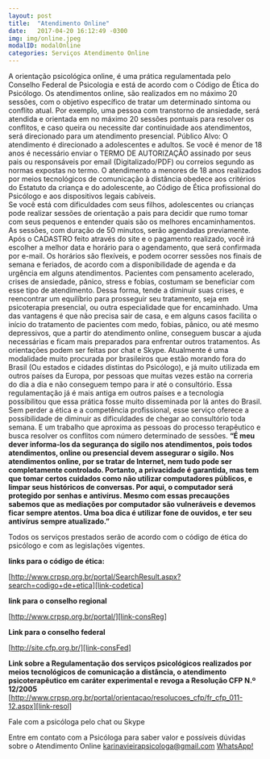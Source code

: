 ```yaml
---
layout: post
title:  "Atendimento Online"
date:   2017-04-20 16:12:49 -0300
img: img/online.jpeg
modalID: modalOnline
categories: Serviços Atendimento Online
---
```

A orientação psicológica online, é uma prática regulamentada pelo Conselho Federal de Psicologia e está de acordo com o Código de Ética do Psicólogo.
Os atendimentos online, são realizados em no máximo 20 sessões, com o objetivo específico de tratar um determinado sintoma ou conflito atual. Por exemplo, uma pessoa com transtorno de ansiedade, será atendida e orientada em no máximo 20 sessões pontuais para resolver os conflitos, e caso queira ou necessite dar continuidade aos atendimentos, será direcionado para um atendimento presencial.
Público Alvo: O atendimento é direcionado a adolescentes e adultos. Se você é menor de 18 anos é necessário enviar o TERMO DE AUTORIZAÇÃO assinado por seus pais ou responsáveis por email (Digitalizado/PDF) ou correios segundo as normas expostas no termo.
O atendimento a menores de 18 anos realizados por meios tecnológicos de comunicação à distância obedece aos critérios do Estatuto da criança e do adolescente, ao Código de Ética profissional do Psicólogo e aos dispositivos legais cabíveis.    
Se você está com dificuldades com seus filhos, adolescentes ou crianças pode realizar sessões de orientação a pais para decidir que rumo tomar com seus pequenos e entender quais são os melhores encaminhamentos.
As sessões, com duração de 50 minutos, serão agendadas previamente. Após o CADASTRO feito através do site e o pagamento realizado, você irá escolher a melhor data e horário para o agendamento, que será confirmada  por e-mail. Os horários são flexíveis, e podem ocorrer sessões nos finais de semana e feriados, de acordo com a disponibilidade de agenda e da urgência em alguns atendimentos.
Pacientes com pensamento acelerado, crises de ansiedade, pânico, stress e fobias, costumam se beneficiar com esse tipo de atendimento. Dessa forma, tende a diminuir suas crises, e reencontrar um equilíbrio para prosseguir seu tratamento, seja em psicoterapia presencial, ou outra especialidade que for encaminhado.
Uma das vantagens é que não precisa sair de casa, e em alguns casos facilita o início do tratamento de pacientes com medo, fobias, pânico, ou até mesmo depressivos, que a partir do atendimento online, conseguem buscar a ajuda necessárias e ficam mais preparados para enfrentar outros tratamentos. As orientações podem ser feitas por chat e Skype.
Atualmente é uma modalidade muito procurada por brasileiros que estão morando fora do Brasil (Ou estados e cidades distintas do Psicólogo), e já muito utilizada em outros países da Europa, por pessoas que muitas vezes estão na correria do dia a dia e não conseguem tempo para ir até o consultório. Essa regulamentação já é mais antiga em outros países e a tecnologia possibilitou que essa prática fosse muito disseminada por lá antes do Brasil. Sem perder a ética e a competência profissional, esse serviço oferece a possibilidade de diminuir as dificuldades de chegar ao consultório toda semana. E um trabalho que aproxima as pessoas do processo terapêutico e busca resolver os conflitos com número determinado de sessões.
 **“É meu dever informa-los da segurança do sigilo nos atendimentos, pois todos atendimentos, online ou presencial devem assegurar o sigilo. Nos atendimentos online, por se tratar de Internet, nem tudo pode ser completamente controlado. Portanto, a privacidade é garantida, mas tem que tomar certos cuidados como não utilizar computadores públicos, e limpar seus históricos de conversas. Por aqui, o computador será protegido por senhas e antivírus. Mesmo com essas precauções sabemos que as mediações por computador são vulneráveis e devemos ficar sempre atentos. Uma boa dica é utilizar fone de ouvidos, e ter seu antivírus sempre atualizado.”**

Todos os serviços prestados serão de acordo com o código de ética do psicólogo e com as legislações vigentes.

**links para o código de ética:**

[http://www.crpsp.org.br/portal/SearchResult.aspx?search=codigo+de+etica][link-codetica]

**link para o conselho regional**

[http://www.crpsp.org.br/portal/][link-consReg]

**Link para o conselho federal**

[http://site.cfp.org.br/][link-consFed]

**Link sobre a Regulamentação  dos serviços psicológicos realizados por meios tecnológicos de comunicação a distância, o atendimento psicoterapêutico em caráter
experimental e revoga a Resolução CFP N.º 12/2005**
[http://www.crpsp.org.br/portal/orientacao/resolucoes_cfp/fr_cfp_011-12.aspx][link-resol]

Fale com a psicóloga pelo chat ou Skype

Entre em contato com a Psicóloga para saber valor e possíveis dúvidas sobre o Atendimento Online
[karinavieirapsicologa@gmail.com][mailto-Karina]
[<i class="fa fa-fw fa-whatsapp"></i>WhatsApp!](https://api.whatsapp.com/send?phone=5511963768863)

[link-codetica]:  http://www.crpsp.org.br/portal/SearchResult.aspx?search=codigo+de+etica
[link-consReg]:   http://www.crpsp.org.br/portal/
[link-consFed]:   http://site.cfp.org.br/
[link-resol]:     http://www.crpsp.org.br/portal/orientacao/resolucoes_cfp/fr_cfp_011-12.aspx
[mailto-Karina]:  mailto:karinavieirapsicologa@gmail.com?Subject=Contato%20pelo%20site
